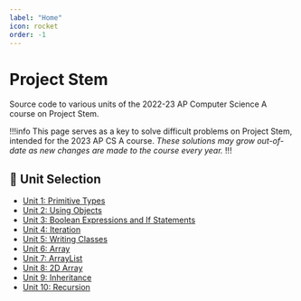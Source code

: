 ```yaml
---
label: "Home"
icon: rocket
order: -1
---
```


# Project Stem

Source code to various units of the 2022-23 AP Computer Science A course on Project Stem.

!!!info
This page serves as a key to solve difficult problems on Project Stem, intended for the 2023 AP CS A course. *These solutions may grow out-of-date as new changes are made to the course every year.*
!!!

## 📃 Unit Selection
- [Unit 1: Primitive Types](unit1.md)
- [Unit 2: Using Objects](unit2.md)
- [Unit 3: Boolean Expressions and If Statements](unit3.md)
- [Unit 4: Iteration](unit4.md)
- [Unit 5: Writing Classes](unit5.md)
- [Unit 6: Array](unit6.md)
- [Unit 7: ArrayList](unit7.md)
- [Unit 8: 2D Array](unit8.md)
- [Unit 9: Inheritance](unit9.md)
- [Unit 10: Recursion](unit10.md)